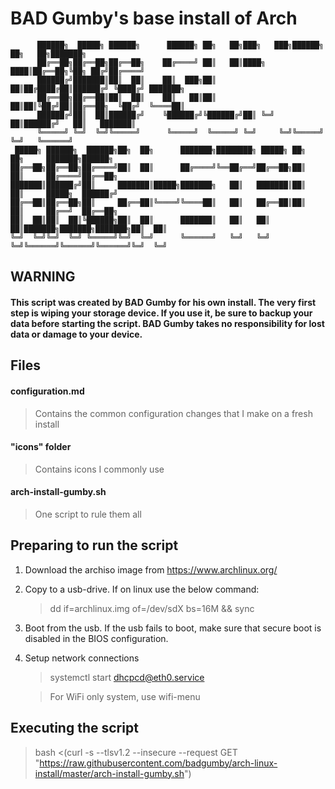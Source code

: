 # BAD Gumby's base install of Arch

```
      ██████╗  █████╗ ██████╗      ██████╗ ██╗   ██╗███╗   ███╗██████╗ ██╗   ██╗███████╗
      ██╔══██╗██╔══██╗██╔══██╗    ██╔════╝ ██║   ██║████╗ ████║██╔══██╗╚██╗ ██╔╝██╔════╝
      ██████╔╝███████║██║  ██║    ██║  ███╗██║   ██║██╔████╔██║██████╔╝ ╚████╔╝ ███████╗
      ██╔══██╗██╔══██║██║  ██║    ██║   ██║██║   ██║██║╚██╔╝██║██╔══██╗  ╚██╔╝  ╚════██║
      ██████╔╝██║  ██║██████╔╝    ╚██████╔╝╚██████╔╝██║ ╚═╝ ██║██████╔╝   ██║   ███████║
      ╚═════╝ ╚═╝  ╚═╝╚═════╝      ╚═════╝  ╚═════╝ ╚═╝     ╚═╝╚═════╝    ╚═╝   ╚══════╝
 █████╗ ██████╗  ██████╗██╗  ██╗      ███████╗████████╗ █████╗ ██╗     ██╗     ███████╗██████╗
██╔══██╗██╔══██╗██╔════╝██║  ██║      ██╔════╝╚══██╔══╝██╔══██╗██║     ██║     ██╔════╝██╔══██╗
███████║██████╔╝██║     ███████║█████╗███████╗   ██║   ███████║██║     ██║     █████╗  ██████╔╝
██╔══██║██╔══██╗██║     ██╔══██║╚════╝╚════██║   ██║   ██╔══██║██║     ██║     ██╔══╝  ██╔══██╗
██║  ██║██║  ██║╚██████╗██║  ██║      ███████║   ██║   ██║  ██║███████╗███████╗███████╗██║  ██║
╚═╝  ╚═╝╚═╝  ╚═╝ ╚═════╝╚═╝  ╚═╝      ╚══════╝   ╚═╝   ╚═╝  ╚═╝╚══════╝╚══════╝╚══════╝╚═╝  ╚═╝        
```
## WARNING
#### This script was created by BAD Gumby for his own install. The very first step is wiping your storage device. If you use it, be sure to backup your data before starting the script. BAD Gumby takes no responsibility for lost data or damage to your device.

## Files
#### configuration.md
> Contains the common configuration changes that I make on a fresh install

#### "icons" folder
> Contains icons I commonly use

#### arch-install-gumby.sh
> One script to rule them all

## Preparing to run the script
1. Download the archiso image from https://www.archlinux.org/
2. Copy to a usb-drive. If on linux use the below command:

   > dd if=archlinux.img of=/dev/sdX bs=16M && sync

3. Boot from the usb. If the usb fails to boot, make sure that secure boot is disabled in the BIOS configuration.
4. Setup network connections

   > systemctl start dhcpcd@eth0.service

   > For WiFi only system, use wifi-menu

## Executing the script
> bash <(curl -s --tlsv1.2 --insecure --request GET "https://raw.githubusercontent.com/badgumby/arch-linux-install/master/arch-install-gumby.sh")
